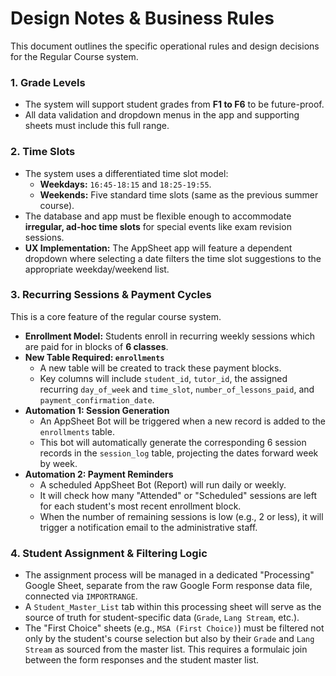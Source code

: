 # Design Notes & Business Rules

This document outlines the specific operational rules and design decisions for the Regular Course system.

### 1. Grade Levels
-   The system will support student grades from **F1 to F6** to be future-proof.
-   All data validation and dropdown menus in the app and supporting sheets must include this full range.

### 2. Time Slots
-   The system uses a differentiated time slot model:
    -   **Weekdays:** `16:45-18:15` and `18:25-19:55`.
    -   **Weekends:** Five standard time slots (same as the previous summer course).
-   The database and app must be flexible enough to accommodate **irregular, ad-hoc time slots** for special events like exam revision sessions.
-   **UX Implementation:** The AppSheet app will feature a dependent dropdown where selecting a date filters the time slot suggestions to the appropriate weekday/weekend list.

### 3. Recurring Sessions & Payment Cycles
This is a core feature of the regular course system.

-   **Enrollment Model:** Students enroll in recurring weekly sessions which are paid for in blocks of **6 classes**.
-   **New Table Required: `enrollments`**
    -   A new table will be created to track these payment blocks.
    -   Key columns will include `student_id`, `tutor_id`, the assigned recurring `day_of_week` and `time_slot`, `number_of_lessons_paid`, and `payment_confirmation_date`.
-   **Automation 1: Session Generation**
    -   An AppSheet Bot will be triggered when a new record is added to the `enrollments` table.
    -   This bot will automatically generate the corresponding 6 session records in the `session_log` table, projecting the dates forward week by week.
-   **Automation 2: Payment Reminders**
    -   A scheduled AppSheet Bot (Report) will run daily or weekly.
    -   It will check how many "Attended" or "Scheduled" sessions are left for each student's most recent enrollment block.
    * When the number of remaining sessions is low (e.g., 2 or less), it will trigger a notification email to the administrative staff.

### 4. Student Assignment & Filtering Logic
-   The assignment process will be managed in a dedicated "Processing" Google Sheet, separate from the raw Google Form response data file, connected via `IMPORTRANGE`.
-   A `Student_Master_List` tab within this processing sheet will serve as the source of truth for student-specific data (`Grade`, `Lang Stream`, etc.).
-   The "First Choice" sheets (e.g., `MSA (First Choice)`) must be filtered not only by the student's course selection but also by their `Grade` and `Lang Stream` as sourced from the master list. This requires a formulaic join between the form responses and the student master list.
